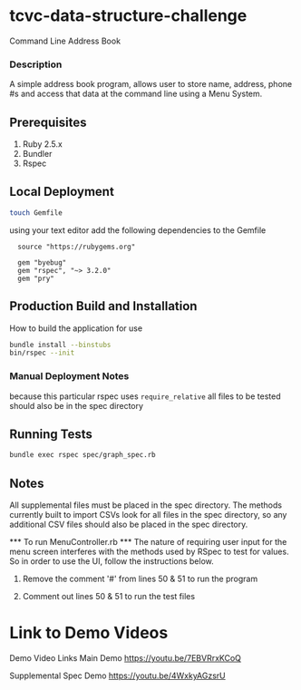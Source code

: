 # tcvc-data-structure-challenge
Command Line Address Book

### Description
A simple address book program, allows user to store name, address, phone #s
and access that data at the command line using a Menu System.


## Prerequisites
1. Ruby 2.5.x
2. Bundler
3. Rspec

## Local Deployment
```bash
touch Gemfile
```
using your text editor add the following dependencies to the Gemfile

```
  source "https://rubygems.org"

  gem "byebug"
  gem "rspec", "~> 3.2.0"
  gem "pry"
```


## Production Build and Installation
How to build the application for use
```bash
bundle install --binstubs
bin/rspec --init
```

### Manual Deployment Notes
because this particular rspec uses `require_relative` 
all files to be tested should also be in the spec directory

## Running Tests
```bash
bundle exec rspec spec/graph_spec.rb
```
## Notes
All supplemental files must be placed in the spec directory.
The methods currently built to import CSVs look for all files in the spec
directory, so any additional CSV files should also be placed in the spec directory.

*** To run MenuController.rb ***
The nature of requiring user input for the menu screen interferes with
the methods used by RSpec to test for values. So in order to use the
UI, follow the instructions below. 

1. Remove the comment '#' from lines 50 & 51 to run the program

2. Comment out lines 50 & 51 to run the test files

# Link to Demo Videos
Demo Video Links
Main Demo
https://youtu.be/7EBVRrxKCoQ

Supplemental Spec Demo
https://youtu.be/4WxkyAGzsrU
